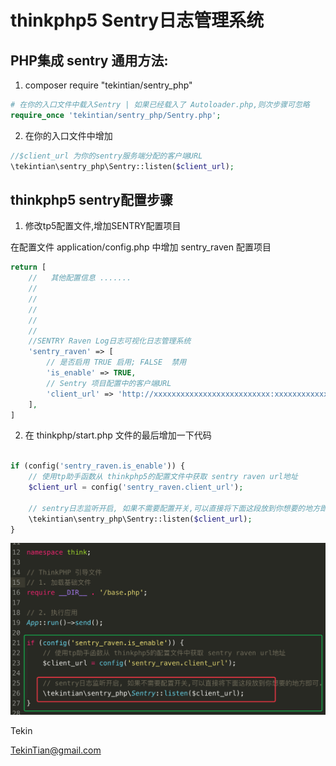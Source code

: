 # thinkphp5  Sentry日志管理系统

## PHP集成 sentry 通用方法:
1. composer require "tekintian/sentry_php"

~~~php
# 在你的入口文件中载入Sentry | 如果已经载入了 Autoloader.php,则次步骤可忽略
require_once 'tekintian/sentry_php/Sentry.php';
~~~

2. 在你的入口文件中增加
~~~php
//$client_url 为你的sentry服务端分配的客户端URL
\tekintian\sentry_php\Sentry::listen($client_url);
~~~

## thinkphp5 sentry配置步骤
1. 修改tp5配置文件,增加SENTRY配置项目

在配置文件 application/config.php 中增加 sentry_raven 配置项目

~~~php
return [
	//   其他配置信息 .......
	//   
	//   
	//   
	//   
	//   
	//SENTRY Raven Log日志可视化日志管理系统
	'sentry_raven' => [
		// 是否启用 TRUE 启用; FALSE  禁用
		'is_enable' => TRUE,
		// Sentry 项目配置中的客户端URL
		'client_url' => 'http://xxxxxxxxxxxxxxxxxxxxxxxxxx:xxxxxxxxxxxxxxxxxxxxxxxxxx@sentry.yunnan.ws/1',
	],
]
~~~


2. 在 thinkphp/start.php 文件的最后增加一下代码

~~~php

if (config('sentry_raven.is_enable')) {
	// 使用tp助手函数从 thinkphp5的配置文件中获取 sentry raven url地址
	$client_url = config('sentry_raven.client_url');

	// sentry日志监听开启, 如果不需要配置开关,可以直接将下面这段放到你想要的地方即可.
	\tekintian\sentry_php\Sentry::listen($client_url);
}

~~~

![](tp5_start.png)











Tekin

TekinTian@gmail.com
